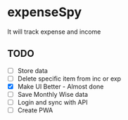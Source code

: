 # expenseSpy
It will track expense and income


## TODO
 - [ ] Store data
 - [ ] Delete specific item from inc or exp
 - [x] Make UI Better - Almost done
 - [ ] Save Monthly Wise data
 - [ ] Login and sync with API
 - [ ] Create PWA
